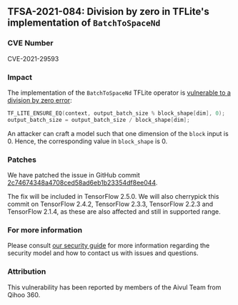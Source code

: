 ## TFSA-2021-084: Division by zero in TFLite's implementation of `BatchToSpaceNd`

### CVE Number
CVE-2021-29593

### Impact
The implementation of the `BatchToSpaceNd` TFLite operator is [vulnerable to a
division by zero
error](https://github.com/tensorflow/tensorflow/blob/b5ed552fe55895aee8bd8b191f744a069957d18d/tensorflow/lite/kernels/batch_to_space_nd.cc#L81-L82):

```cc
TF_LITE_ENSURE_EQ(context, output_batch_size % block_shape[dim], 0);
output_batch_size = output_batch_size / block_shape[dim];
```

An attacker can craft a model such that one dimension of the `block` input is 0.
Hence, the corresponding value in `block_shape` is 0.

### Patches
We have patched the issue in GitHub commit
[2c74674348a4708ced58ad6eb1b23354df8ee044](https://github.com/tensorflow/tensorflow/commit/2c74674348a4708ced58ad6eb1b23354df8ee044).

The fix will be included in TensorFlow 2.5.0. We will also cherrypick this
commit on TensorFlow 2.4.2, TensorFlow 2.3.3, TensorFlow 2.2.3 and TensorFlow
2.1.4, as these are also affected and still in supported range.

### For more information
Please consult [our security
guide](https://github.com/tensorflow/tensorflow/blob/master/SECURITY.md) for
more information regarding the security model and how to contact us with issues
and questions.

### Attribution
This vulnerability has been reported by members of the Aivul Team from Qihoo
360.

